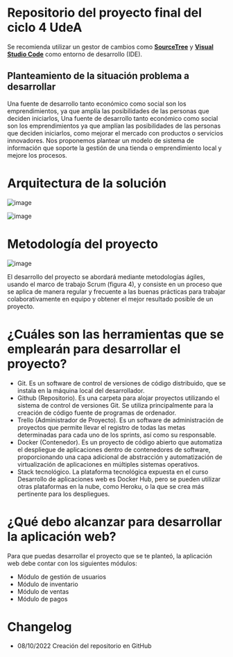 # Repositorio del proyecto final del ciclo 4 UdeA
Se recomienda utilizar un gestor de cambios como [**SourceTree**](https://www.sourcetreeapp.com/ "SourceTree") y [**Visual Studio Code**](https://code.visualstudio.com/ "Visual Studio Code") como entorno de desarrollo (IDE).

## Planteamiento de la situación problema a desarrollar 

Una fuente de desarrollo tanto económico como social son los emprendimientos, ya que amplía las posibilidades de las personas que deciden iniciarlos, Una fuente de desarrollo tanto económico como social son los emprendimientos ya que amplían las posibilidades de las personas que deciden iniciarlos, como mejorar el mercado con productos o servicios innovadores. Nos proponemos plantear un modelo de sistema de información que soporte la gestión de una tienda o emprendimiento local y mejore los procesos.

# Arquitectura de la solución

![image](https://user-images.githubusercontent.com/6804880/194732233-cb8bdd7a-8fa3-4385-a2e1-3085813bdac9.png)

![image](https://user-images.githubusercontent.com/6804880/194732236-fff35542-164e-42fa-bd68-7574a6772d59.png)

# Metodología del proyecto

![image](https://user-images.githubusercontent.com/6804880/194732252-4d22ee44-e1c2-4ef5-9367-729d77a60570.png)

El desarrollo del proyecto se abordará mediante metodologías ágiles, usando el marco de trabajo Scrum (figura 4), y consiste en un proceso que se aplica de manera regular y frecuente a las buenas prácticas para trabajar colaborativamente en equipo y obtener el mejor resultado posible de un proyecto. 

# ¿Cuáles son las herramientas que se emplearán para desarrollar el proyecto?

* Git. Es un software de control de versiones de código distribuido, que se instala en la máquina local del desarrollador.  
* Github (Repositorio). Es una carpeta para alojar proyectos utilizando el sistema de control de versiones Git. Se utiliza principalmente para la creación de código fuente de programas de ordenador.
* Trello (Administrador de Proyecto). Es un software de administración de proyectos que permite llevar el registro de todas las metas determinadas para cada uno de los sprints, así como su responsable.
* Docker (Contenedor). Es un proyecto de código abierto que automatiza el despliegue de aplicaciones dentro de contenedores de software, proporcionando una capa adicional de abstracción y automatización de virtualización de aplicaciones en múltiples sistemas operativos.   
* Stack tecnológico. La plataforma tecnológica expuesta en el curso Desarrollo de aplicaciones web es Docker Hub, pero se pueden utilizar otras plataformas en la nube, como Heroku, o la que se crea más pertinente para los despliegues.

# ¿Qué debo alcanzar para desarrollar la aplicación web? 

Para que puedas desarrollar el proyecto que se te planteó, la aplicación web debe contar con los siguientes módulos:  

* Módulo de gestión de usuarios
* Módulo de inventario
* Módulo de ventas
* Módulo de pagos

# Changelog

- 08/10/2022 Creación del repositorio en GitHub
